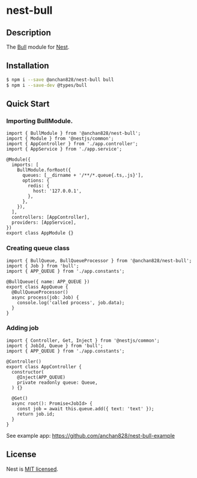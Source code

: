 # nest-bull

## Description

The [Bull](https://github.com/OptimalBits/bull) module for [Nest](https://github.com/nestjs/nest).

## Installation

```bash
$ npm i --save @anchan828/nest-bull bull
$ npm i --save-dev @types/bull
```

## Quick Start

### Importing BullModule.

```
import { BullModule } from '@anchan828/nest-bull';
import { Module } from '@nestjs/common';
import { AppController } from './app.controller';
import { AppService } from './app.service';

@Module({
  imports: [
    BullModule.forRoot({
      queues: [__dirname + '/**/*.queue{.ts,.js}'],
      options: {
        redis: {
          host: '127.0.0.1',
        },
      },
    }),
  ],
  controllers: [AppController],
  providers: [AppService],
})
export class AppModule {}
```


### Creating queue class

```
import { BullQueue, BullQueueProcessor } from '@anchan828/nest-bull';
import { Job } from 'bull';
import { APP_QUEUE } from './app.constants';

@BullQueue({ name: APP_QUEUE })
export class AppQueue {
  @BullQueueProcessor()
  async process(job: Job) {
    console.log('called process', job.data);
  }
}
```

### Adding job

```
import { Controller, Get, Inject } from '@nestjs/common';
import { JobId, Queue } from 'bull';
import { APP_QUEUE } from './app.constants';

@Controller()
export class AppController {
  constructor(
    @Inject(APP_QUEUE)
    private readonly queue: Queue,
  ) {}

  @Get()
  async root(): Promise<JobId> {
    const job = await this.queue.add({ text: 'text' });
    return job.id;
  }
}
```

See example app: https://github.com/anchan828/nest-bull-example


## License

Nest is [MIT licensed](LICENSE).